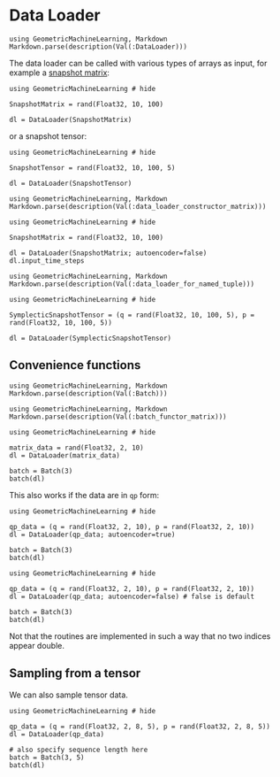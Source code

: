 # Data Loader 

```@eval
using GeometricMachineLearning, Markdown
Markdown.parse(description(Val(:DataLoader)))
```

The data loader can be called with various types of arrays as input, for example a [snapshot matrix](snapshot_matrix.md):

```@example
using GeometricMachineLearning # hide 

SnapshotMatrix = rand(Float32, 10, 100)

dl = DataLoader(SnapshotMatrix)
```

or a snapshot tensor: 

```@example
using GeometricMachineLearning # hide 

SnapshotTensor = rand(Float32, 10, 100, 5)

dl = DataLoader(SnapshotTensor)
```

```@eval
using GeometricMachineLearning, Markdown 
Markdown.parse(description(Val(:data_loader_constructor_matrix)))
```

```@example 
using GeometricMachineLearning # hide

SnapshotMatrix = rand(Float32, 10, 100)

dl = DataLoader(SnapshotMatrix; autoencoder=false)
dl.input_time_steps
```


```@eval
using GeometricMachineLearning, Markdown
Markdown.parse(description(Val(:data_loader_for_named_tuple)))
```

```@example
using GeometricMachineLearning # hide

SymplecticSnapshotTensor = (q = rand(Float32, 10, 100, 5), p = rand(Float32, 10, 100, 5))

dl = DataLoader(SymplecticSnapshotTensor)
```

## Convenience functions 

```@eval
using GeometricMachineLearning, Markdown
Markdown.parse(description(Val(:Batch)))
```

```@eval
using GeometricMachineLearning, Markdown
Markdown.parse(description(Val(:batch_functor_matrix)))
```

```@example 
using GeometricMachineLearning # hide

matrix_data = rand(Float32, 2, 10)
dl = DataLoader(matrix_data)

batch = Batch(3)
batch(dl)
```

This also works if the data are in ``qp`` form: 

```@example matrix
using GeometricMachineLearning # hide 

qp_data = (q = rand(Float32, 2, 10), p = rand(Float32, 2, 10))
dl = DataLoader(qp_data; autoencoder=true)

batch = Batch(3)
batch(dl)
```

```@example matrix
using GeometricMachineLearning # hide 

qp_data = (q = rand(Float32, 2, 10), p = rand(Float32, 2, 10))
dl = DataLoader(qp_data; autoencoder=false) # false is default 

batch = Batch(3)
batch(dl)
```

Not that the routines are implemented in such a way that no two indices appear double. 

## Sampling from a tensor 

We can also sample tensor data.

```@example tensor
using GeometricMachineLearning # hide 

qp_data = (q = rand(Float32, 2, 8, 5), p = rand(Float32, 2, 8, 5))
dl = DataLoader(qp_data)

# also specify sequence length here
batch = Batch(3, 5)
batch(dl)
```